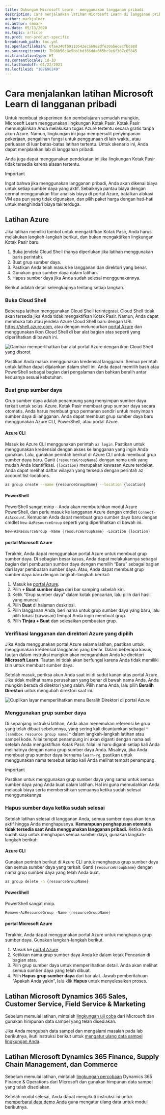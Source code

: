 ```yaml
---
title: Dukungan Microsoft Learn - menggunakan langganan pribadi
description: Cara menjalankan latihan Microsoft Learn di langganan pribadi
author: markjulmar
ms.author: smmark
ms.date: 05/13/2020
ms.topic: article
ms.prod: non-product-specific
breadcrumb_path: toc.yml
ms.openlocfilehash: 0fae340fb9110542eca69e2dfe30abececfbda8d
ms.sourcegitcommit: 7b98b56c8e5bb1bdf66dda665bc9e6f307c65845
ms.translationtype: HT
ms.contentlocale: id-ID
ms.lasthandoff: 01/22/2021
ms.locfileid: "107696249"
---
```

# <a name="how-to-run-microsoft-learn-exercises-in-your-own-subscription"></a>Cara menjalankan latihan Microsoft Learn di langganan pribadi

Untuk membuat eksperimen dan pembelajaran semudah mungkin, Microsoft Learn menggunakan lingkungan Kotak Pasir. Kotak Pasir memungkinkan Anda melakukan tugas Azure tertentu secara gratis tanpa akun Azure. Namun, lingkungan ini juga mempersulit penyimpanan pekerjaan, pengalihan fungsi untuk penggunaan di lain waktu, atau perluasan di luar batas-batas latihan tertentu. Untuk skenario ini, Anda dapat menjalankan lab di langganan pribadi. 

Anda juga dapat menggunakan pendekatan ini jika lingkungan Kotak Pasir tidak tersedia karena alasan tertentu.

> [!IMPORTANT]
> Ingat bahwa jika menggunakan langganan pribadi, Anda akan dikenai biaya untuk setiap sumber daya yang aktif. Sebaiknya pantau biaya dengan cermat menggunakan fitur analisis biaya di portal Azure, batalkan alokasi VM apa pun yang tidak digunakan, dan pilih paket harga dengan hati-hati untuk menghindari biaya tak terduga.

## <a name="azure-exercises"></a>Latihan Azure

Jika latihan memiliki tombol untuk mengaktifkan Kotak Pasir, Anda harus melakukan langkah-langkah berikut, dan bukan mengaktifkan lingkungan Kotak Pasir baru.

1. Buka jendela Cloud Shell (hanya diperlukan jika latihan menggunakan baris perintah).
1. Buat grup sumber daya.
1. Pastikan Anda telah masuk ke langganan dan direktori yang benar.
1. Gunakan grup sumber daya dalam latihan.
1. Hapus sumber daya jika Anda sudah selesai menggunakannya.

Berikut adalah detail selengkapnya tentang setiap langkah.

### <a name="open-a-cloud-shell"></a>Buka Cloud Shell

Beberapa latihan menggunakan Cloud Shell terintegrasi. Cloud Shell tidak akan tersedia jika Anda tidak mengaktifkan Kotak Pasir. Namun, Anda dapat membuka tab atau jendela Azure Cloud Shell baru dengan URL <https://shell.azure.com>, atau dengan meluncurkan [portal Azure](https://portal.azure.com?azure-portal=true) dan menggunakan ikon Cloud Shell di bar alat bagian atas seperti yang diperlihatkan di bawah ini.

![Gambar memperlihatkan bar alat portal Azure dengan ikon Cloud Shell yang disorot](media/cloud-shell-icon.png)

Pastikan Anda masuk menggunakan kredensial langganan. Semua perintah untuk latihan dapat dijalankan dalam shell ini. Anda dapat memilih bash atau PowerShell sebagai bagian dari pengalaman dan bahkan beralih antar keduanya sesuai kebutuhan.

### <a name="create-a-resource-group"></a>Buat grup sumber daya

Grup sumber daya adalah penampung yang menyimpan sumber daya terkait untuk solusi Azure. Kotak Pasir membuat grup sumber daya secara otomatis. Anda harus membuat grup permanen sendiri untuk menyimpan sumber daya di langganan. Anda dapat membuat grup sumber daya baru menggunakan Azure CLI, PowerShell, atau portal Azure.

#### <a name="azure-cli"></a>Azure CLI

Masuk ke Azure CLI menggunakan perintah `az login`. Pastikan untuk menggunakan kredensial dengan akses ke langganan yang ingin Anda gunakan. Lalu, gunakan perintah berikut di Azure CLI untuk membuat grup sumber daya baru. Ganti `{resourceGroupName}` dengan nama unik yang mudah Anda identifikasi. `{location}` merupakan kawasan Azure terdekat. Anda dapat melihat daftar wilayah yang tersedia dengan perintah az account list-locations.

```bash
az group create --name {resourceGroupName} --location {location}
```

#### <a name="powershell"></a>PowerShell

PowerShell sangat mirip – Anda akan membutuhkan modul Azure PowerShell, dan perlu masuk ke langganan Azure dengan cmdlet `Connect-AzAccount`. Kemudian Anda dapat membuat grup sumber daya baru dengan cmdlet `New-AzResourceGroup` seperti yang diperlihatkan di bawah ini.

```powershell
New-AzResourceGroup -Name {resourceGroupName} -Location {location}
```

#### <a name="azure-portal"></a>portal Microsoft Azure

Terakhir, Anda dapat menggunakan portal Azure untuk membuat grup sumber daya. Di sebagian besar kasus, Anda dapat melakukannya sebagai bagian dari pembuatan sumber daya dengan memilih “Baru” sebagai bagian dari layar pembuatan sumber daya. Atau, Anda dapat membuat grup sumber daya baru dengan langkah-langkah berikut:

1. Masuk ke [portal Azure](https://portal.azure.com/?azure-portal=true).
1. Pilih **+ Buat sumber daya** dari bar samping sebelah kiri.
1. Ketik “Grup sumber daya” dalam kotak pencarian, lalu pilih dari hasil yang muncul.
1. Pilih **Buat** di halaman deskripsi.
1. Pilih langganan Anda, beri nama untuk grup sumber daya yang baru, lalu pilih lokasi (kawasan) tempat Anda ingin membuat grup.
1. Pilih **Tinjau + Buat** dan selesaikan pembuatan grup.

### <a name="verify-the-selected-azure-subscription-and-directory"></a>Verifikasi langganan dan direktori Azure yang dipilih

Jika Anda menggunakan portal Azure selama latihan, pastikan untuk menggunakan kredensial langganan yang benar. Dalam beberapa kasus, tautan dalam instruksi mungkin akan mengarahkan Anda ke direktori **Microsoft Learn**. Tautan ini tidak akan berfungsi karena Anda tidak memiliki izin untuk membuat sumber daya.

Setelah masuk, periksa akun Anda saat ini di sudut kanan atas portal Azure. Jika tidak melihat nama perusahaan yang benar di bawah nama Anda, Anda mungkin berada di direktori yang salah. Pilih nama Anda, lalu pilih **Beralih Direktori** untuk mengubah direktori saat ini.

![Cuplikan layar memperlihatkan menu Beralih Direktori di portal Azure](media/portal-switch-directory.png)

### <a name="using-the-resource-group"></a>Menggunakan grup sumber daya

Di sepanjang instruksi latihan, Anda akan menemukan referensi ke grup yang telah dibuat sebelumnya, yang sering kali dicantumkan sebagai `"[sandbox resource group name]"` dalam langkah-langkah latihan atau sampel kode. Nilai tempat penampung ini akan diganti dengan nama asli setelah Anda mengaktifkan Kotak Pasir. Nilai ini haru diganti setiap kali Anda melihatnya dengan nama grup sumber daya Anda. Misalnya, jika Anda membuat grup sumber daya bernama `learn-rg`, pastikan untuk menggunakan nama tersebut setiap kali Anda melihat tempat penampung.

> [!IMPORTANT]
> Pastikan untuk menggunakan grup sumber daya yang sama untuk semua sumber daya yang Anda buat dalam latihan. Hal ini guna memudahkan Anda melacak biaya serta membersihkan semuanya ketika sudah selesai menggunakannya.

### <a name="delete-the-resources-when-you-are-finished"></a>Hapus sumber daya ketika sudah selesai

Setelah latihan selesai di langganan Anda, semua sumber daya akan terus aktif hingga Anda menghapusnya. **Kemampuan penghapusan otomatis tidak tersedia saat Anda menggunakan langganan pribadi.** Ketika Anda sudah siap untuk menghapus semua sumber daya, gunakan langkah-langkah berikut:

#### <a name="azure-cli"></a>Azure CLI

Gunakan perintah berikut di Azure CLI untuk menghapus grup sumber daya dan semua sumber daya yang terkait. Ganti `{resourceGroupName}` dengan nama grup sumber daya yang telah Anda buat.

```bash
az group delete -n {resourceGroupName}
```

#### <a name="powershell"></a>PowerShell

PowerShell sangat mirip.

```powershell
Remove-AzResourceGroup -Name {resourceGroupName}
```

#### <a name="azure-portal"></a>portal Microsoft Azure

Terakhir, Anda dapat menggunakan portal Azure untuk menghapus grup sumber daya. Gunakan langkah-langkah berikut.

1. Masuk ke [portal Azure](https://portal.azure.com/?azure-portal=true).
1. Ketikkan nama grup sumber daya Anda ke dalam kotak Pencarian di bagian atas.
1. Pilih grup sumber daya untuk memperlihatkan detail. Anda akan melihat semua sumber daya yang telah dibuat.
1. Pilih **Hapus grup sumber daya** dari bar alat. Jawab pemberitahuan "Apakah Anda yakin", lalu klik **Hapus** untuk menyelesaikan proses.

## <a name="microsoft-dynamics-365-sales-customer-service-field-service--marketing-exercises"></a>Latihan Microsoft Dynamics 365 Sales, Customer Service, Field Service & Marketing

Sebelum memulai latihan, mintalah [lingkungan uji coba](https://trials.dynamics.com/Dynamics365/signup/) dari Microsoft dan gunakan himpunan data sampel yang telah disediakan.

Jika Anda mengubah data sampel dan mengalami masalah pada lab berikutnya, ikuti instruksi berikut untuk [mengatur ulang data sampel lingkungan Anda](https://docs.microsoft.com/power-platform/admin/add-remove-sample-data).

## <a name="microsoft-dynamics-365-finance-supply-chain-management-and-commerce-exercises"></a>Latihan Microsoft Dynamics 365 Finance, Supply Chain Management, dan Commerce

Sebelum memulai latihan, mintalah [lingkungan percobaan](https://trials.dynamics.com/Dynamics365/signup/) Dynamics 365 Finance & Operations dari Microsoft dan gunakan himpunan data sampel yang telah disediakan.

Setelah modul selesai, Anda dapat mengikuti instruksi ini untuk [memperbarui data demo Anda](https://docs.microsoft.com/dynamics365/fin-ops-core/dev-itpro/data-entities/generate-demo-data-packages) guna mengatur ulang data untuk modul berikutnya.
